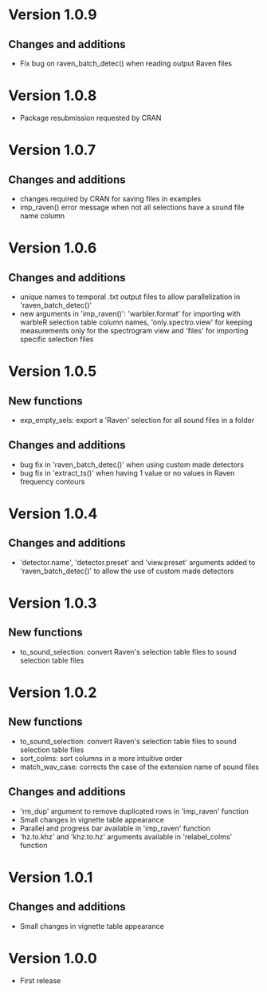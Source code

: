 # Version 1.0.9

## Changes and additions

* Fix bug on raven_batch_detec() when reading output Raven files

# Version 1.0.8

* Package resubmission requested by CRAN

# Version 1.0.7

## Changes and additions

* changes required by CRAN for saving files in examples
* imp_raven() error message when not all selections have a sound file name column

# Version 1.0.6

## Changes and additions

* unique names to temporal .txt output files to allow parallelization in 'raven_batch_detec()'
* new arguments in 'imp_raven()': 'warbler.format' for importing with warbleR selection table column names, 'only.spectro.view' for keeping measurements only for the spectrogram view and 'files' for importing specific selection files

# Version 1.0.5

## New functions

* exp_empty_sels: export a 'Raven' selection for all sound files in a folder

## Changes and additions

* bug fix in 'raven_batch_detec()' when using custom made detectors 
* bug fix in 'extract_ts()' when having 1 value or no values in Raven frequency contours 

# Version 1.0.4

## Changes and additions

* 'detector.name', 'detector.preset' and 'view.preset' arguments added to 'raven_batch_detec()' to allow the use of custom made detectors 

# Version 1.0.3

## New functions

* to_sound_selection: convert Raven's selection table files to sound selection table files

# Version 1.0.2 

## New functions

* to_sound_selection: convert Raven's selection table files to sound selection table files
* sort_colms: sort columns in a more intuitive order
* match_wav_case: corrects the case of the extension name of sound files

## Changes and additions

* 'rm_dup' argument to remove duplicated rows in 'imp_raven' function
* Small changes in vignette table appearance
* Parallel and progress bar available in 'imp_raven' function
* 'hz.to.khz' and 'khz.to.hz' arguments available in 'relabel_colms' function

# Version 1.0.1

## Changes and additions

* Small changes in vignette table appearance

# Version 1.0.0

* First release

